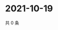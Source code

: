 # 2021-10-19

共 0 条

<!-- BEGIN WEIBO -->
<!-- 最后更新时间 Tue Oct 19 2021 15:13:53 GMT+0800 (China Standard Time) -->

<!-- END WEIBO -->
